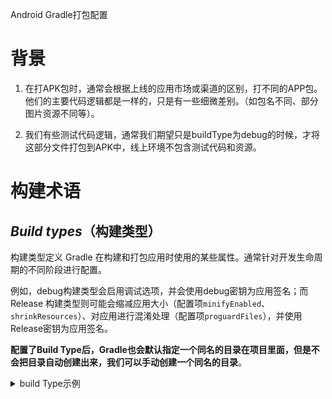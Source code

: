 Android Gradle打包配置

# 背景

1. 在打APK包时，通常会根据上线的应用市场或渠道的区别，打不同的APP包。他们的主要代码逻辑都是一样的，只是有一些细微差别。（如包名不同、部分图片资源不同等）。

2. 我们有些测试代码逻辑，通常我们期望只是buildType为debug的时候，才将这部分文件打包到APK中，线上环境不包含测试代码和资源。

# 构建术语

## *Build types*（构建类型）

构建类型定义 Gradle 在构建和打包应用时使用的某些属性。通常针对开发生命周期的不同阶段进行配置。

例如，debug构建类型会启用调试选项，并会使用debug密钥为应用签名；而Release 构建类型则可能会缩减应用大小（配置项`minifyEnabled`、`shrinkResources`）、对应用进行混淆处理（配置项`proguardFiles`），并使用Release密钥为应用签名。

**配置了Build Type后，Gradle也会默认指定一个同名的目录在项目里面，但是不会把目录自动创建出来，我们可以手动创建一个同名的目录**。

<details> <summary>build Type示例</summary>
<pre>
<code>
...
buildTypes {
        release {
            minifyEnabled true
            shrinkResources true
            proguardFiles 'proguard_android.txt',
            //noinspection GroovyAssignabilityCheck
            debuggable false
            multiDexEnabled true
        }

## *Product flavors*（产品变种）

产品变种可以向用户发布的不同应用版本，如应用的免费版和付费版。可以自定义产品变种以使用不同的代码和资源，同时共享并重用所有应用版本共用的部分。产品变种是可选的，必须手动创建。

<details>
<summary>Product Flavor示例</summary>
<pre><code>
android {
    ...
    flavorDimensions "default"
    productFlavors {
        free {
            applicationId 'xxx'
            versionCode 'yyy'
            minSdkVersion 26
            dimension "default"
        },
        paid {
            applicationId 'aaa'
            versionCode 'bbb'
            minSdkVersion 26
            dimension "default"
        }
    }
    ...
}
</code></pre>
</details>

## *Build variants*（变体）

变体是 build type与product flavor的交叉产物，也是 Gradle 用来构建应用的配置。利用变体，可以在开发期间构建产品变种的调试版本，以及构建产品变种的已签名发布版本以供发布。**虽然无法直接配置变体，但可以配置构成变体的build type和product flavor组成变体**。创建额外的 build 类型或产品变种也会产生额外的 build 变体。

## *Manifest entries*

可以在变体配置中为mainifest文件的某些属性指定值。这些 build 配置值会覆盖清单文件中的现有值。如果需要为应用生成多个变体，并且让每一个变体都具有不同的应用名称、最低 SDK 版本或目标 SDK 版本，便可运用这一技巧。当存在多个清单时，清单合并工具会[合并清单设置](https://developer.android.com/studio/build/manage-manifests?hl=zh-cn#merge-manifests)。

### Manifest文件合并优先级

合并工具会根据每个清单文件的优先级按顺序合并，将所有清单文件组合到一个文件中。例如，如果有三个清单文件，则会先将优先级最低的清单合并到优先级第二高的清单中，然后再将合并后的清单合并到优先级最高的清单中。

![](https://developer.android.com/static/studio/images/build/manifest-merger_2x.png?hl=zh-cn)

有三种基本的清单文件可以互相合并，它们的合并优先级如下（**按优先级由高到低的顺序**）

1. [构建变体](https://developer.android.com/studio/build/build-variants?hl=zh-cn)（Build variants）的清单文件
   
   如果变体有多个源代码集，则其清单优先级如下：
   
   1. 构建变体（Build variants）清单（如 `src/demoDebug/`）
   
   2. 构建类型（Build types）清单（如 `src/debug/`）
   
   3. 产品变种（Product Flavor）清单（如 `src/demo/`）
      
      如果使用的是变种维度，则清单优先级与每个维度在 `flavorDimensions` 属性中的列示顺序（按优先级由高到低的顺序）对应。

2. **应用模块的主清单文件**

3. **所包含的库中的清单文件**
   
   如果您有多个库，则其清单优先级与依赖顺序（库出现在 Gradle `dependencies` 代码块中的顺序）一致。

**总结**：变体的Manifest（变体Manifest > 构建类型Manifest > 产品变种Manifest）  > 工程的Manifest  > 组件库的Manifest

## *Signing*

构建系统既允许在 build 配置中指定签名设置，也可以在构建流程中自动为应用签名。构建系统通过已知凭据使用默认密钥和证书为*Debug*版本签名，以避免在构建时提示输入密码。

## *Code and resource shrinking*

可以为不同的变体指定混淆规则，当编译APP的时候，构建系统会使用一组合适的规则以使用其内置的缩减工具（如 R8）[缩减您的代码和资源](https://developer.android.com/studio/build/shrink-code?hl=zh-cn)。 缩减代码和资源有助于缩减 APK 或 AAB 大小

# Build配置文件

创建Android新项目时，Android Studio 会自动创建其中的部分文件（如图 1 所示），并为其填充默认值。

<img src="https://raw.githubusercontent.com/Aaron-DBJ/ImageRepo/img/pics/ad905365-06e7-409b-b4a9-c6ee53fa4051.png" title="" alt="" width="442">

Android项目里有些默认的Build配置文件，在构建前，需要了解其作用和用法。

## The Gradle Wrapper file

Gradle wrapper (`gradlew`) 是一个包含在源代码中的小型应用，用于下载和启动 Gradle 本身。这可以创建更一致的构建执行。开发者下载应用源代码并运行 `gradlew`。这将下载所需的 Gradle 发行版，并启动 Gradle 以构建应用。

`gradle/wrapper/gradle-wrapper.properties` 文件包含一个属性 `distributionUrl`，该属性描述了用于运行 build 的 Gradle 版本。

<details><summary>gradle wrapper示例</summary>
<pre><code>
    distributionBase=GRADLE_USER_HOME
distributionPath=wrapper/dists
distributionUrl=https\://services.gradle.org/distributions/gradle-8.0-bin.zip
zipStoreBase=GRADLE_USER_HOME
zipStorePath=wrapper/dists
</code></pre>
</details>

## Gradle settings file

`settings.gradle.kts` 文件（对应 Kotlin DSL）或 `settings.gradle` 文件（对应 Groovy DSL）位于项目的根目录下。此设置文件会定义项目级代码库设置，并告知 Gradle 在构建应用时应将哪些模块包含在内。多模块项目需要指定应包含在最终 build 中的每个模块。

# Source sets

这个对我们打包构建非常有帮助，尤其是我们只想针对某个build type添加一些代码逻辑，打该build type的APP时包含对应代码，其他build type不含该代码。

Android studio是以source set来组织源代码和资源的。当你创建一个新*module*，Android studio会自动在该module内创建一个名为`main/`的source set。**一个*module*中的`main/`**

**目录下所包含的源代码和资源，在编译打包时会被所有的变体（build variant）所使用**。即无论打包选择什么变体，`main/`目录下文件都会参与打包。

除了必选的`main/` source set，其他的source set是可选的，而且在配置新的变体的时候Android studio不会自动创建这些source set。当然，就像`main/`一样，可以手动创建其他source set，Gradle构建某个版本（这里版本指不同变体、构建类型和产品变种）的APP时，会用到对应的source set所包含的源代码和资源。

## source set分类

- `src/main/`：无论构建哪个变体，该目录下的源代码和资源都会被使用到。

- `src/buildType/`：只会在构建对应build type的APP时，会使用这个目录下的代码和资源

- `src/productFlavor/`：只会在构建对应product flavor的APP时，会使用这个目录下的代码和资源

- `src/productFlavorBuildType`/：只会在构建对应变体的APP时，会使用这个目录下的代码和资源

例如，如果要构建`fullDebug`（有2个build type，分别为release和debug；2个product flavor，分别为full和free）变体的APP，构建系统将会合并下列目录里的源代码、配置和资源：

- `src/fullDebug/` (the build variant source set)
- `src/debug/` (the build type source set)
- `src/full/` (the product flavor source set)
- `src/main/` (the main source set)

**构建变体的时候，会用到变体本身对应的目录，build type对应的目录，product flavor对应的目录，以及无论什么变体都会使用的main目录**。

## 合并优先级

上文说明了构建变体时参与的目录，这么多目录中可能包含相同的文件，需要规定好合并时的优先级，才能最终确定构建的APP中使用的是哪个目录的文件。

1. 源代码合并
   
   `kotlin/` 或 `java/` 目录中的所有源代码将一起编译以生成单个输出。对于给定的 build 变体，如果 Gradle 遇到两个或更多个源代码集目录定义了同一个 Kotlin 或 Java 类的情况，就会抛出构建错误（duplicate class）。所以**参与构建的所有source set中源代码文件不允许重复**，否则会报错。

2. Manifest文件
   
   所有的Manifest文件最终会合并成一个Manifest文件。优先级是：
   
   **变体的Manifest（变体Manifest > 构建类型Manifest > 产品变种Manifest） > 工程的Manifest > 组件库的Manifest**

3.  `values/`下的资源文件
   
   同名资源文件合并时
   
   **合并优先级：build variant > build type > product flavor > main**

4. `res/` 和 `asset/`下的资源文件
   
   同名资源文件合并时
   
   **合并优先级：build variant > build type > product flavor > main**


